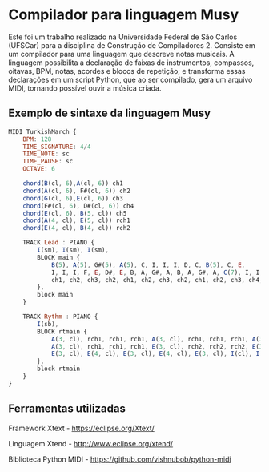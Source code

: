 # Compilador para linguagem Musy

Este foi um trabalho realizado na Universidade Federal de São Carlos (UFSCar) para a disciplina de Construção de Compiladores 2.
Consiste em um compilador para uma linguagem que descreve notas musicais. A linguagem possibilita a declaração de faixas de instrumentos, compassos, oitavas, BPM, notas, acordes e blocos de repetição; e transforma essas declarações em um script Python, que ao ser compilado, gera um arquivo MIDI, tornando possível ouvir a música criada.

## Exemplo de sintaxe da linguagem Musy

```javascript
MIDI TurkishMarch {
    BPM: 128
    TIME_SIGNATURE: 4/4
    TIME_NOTE: sc
    TIME_PAUSE: sc
    OCTAVE: 6

    chord(B(cl, 6),A(cl, 6)) ch1
    chord(A(cl, 6), F#(cl, 6)) ch2
    chord(G(cl, 6),E(cl, 6)) ch3
    chord(F#(cl, 6), D#(cl, 6)) ch4
    chord(E(cl, 6), B(5, cl)) ch5
    chord(A(4, cl), E(5, cl)) rch1
    chord(E(4, cl), B(4, cl)) rch2

    TRACK Lead : PIANO {
        I(sm), I(sm), I(sm),
        BLOCK main {
            B(5), A(5), G#(5), A(5), C, I, I, I, D, C, B(5), C, E,
            I, I, I, F, E, D#, E, B, A, G#, A, B, A, G#, A, C(7), I, I, I, A(6, cl), C(7, cl),
            ch1, ch2, ch3, ch2, ch1, ch2, ch3, ch2, ch1, ch2, ch3, ch4, ch5, I, I
        },
        block main
    }

    TRACK Rythm : PIANO {
        I(sb),
        BLOCK rtmain {
            A(3, cl), rch1, rch1, rch1, A(3, cl), rch1, rch1, rch1, A(3, cl), rch1, rch1, rch1,
            A(3, cl), rch1, rch1, rch1, E(3, cl), rch2, rch2, rch2, E(3, cl), rch2, rch2, rch2, 
            E(3, cl), E(4, cl), E(3, cl), E(4, cl), E(3, cl), I(cl), I(cl), I(cl)
        },
        block rtmain
    }
}
```

## Ferramentas utilizadas
Framework Xtext - https://eclipse.org/Xtext/

Linguagem Xtend - http://www.eclipse.org/xtend/

Biblioteca Python MIDI - https://github.com/vishnubob/python-midi
